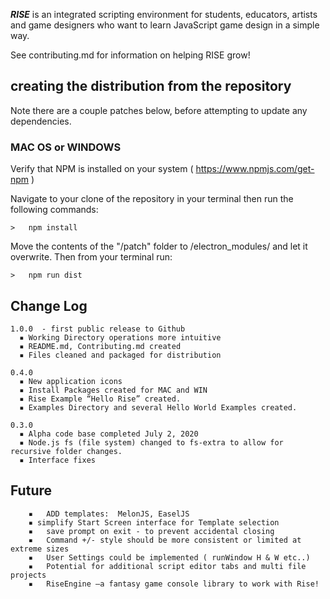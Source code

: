 
***RISE*** is an integrated scripting environment for students, educators, artists and game designers who want to learn JavaScript game design in a simple way.

See contributing.md for information on helping RISE grow!

## creating the distribution from the repository

Note there are a couple patches below, before attempting to update any dependencies.

### MAC OS  or WINDOWS

Verify that NPM is installed on your system  ( https://www.npmjs.com/get-npm )

Navigate to your clone of the repository in your terminal then run the following commands:

    >   npm install

Move the contents of the "/patch" folder to /electron_modules/ and let it overwrite.
Then from your terminal run:

    >   npm run dist   




## Change Log

    1.0.0  - first public release to Github
      ▪	Working Directory operations more intuitive   
      ▪	README.md, Contributing.md created  
      ▪	Files cleaned and packaged for distribution

    0.4.0
      ▪	New application icons
      ▪	Install Packages created for MAC and WIN
      ▪	Rise Example “Hello Rise” created.
      ▪	Examples Directory and several Hello World Examples created.

    0.3.0   
      ▪	Alpha code base completed July 2, 2020
      ▪	Node.js fs (file system) changed to fs-extra to allow for recursive folder changes.
      ▪	Interface fixes



## Future

       	▪	ADD templates:  MelonJS, EaselJS
        ▪ simplify Start Screen interface for Template selection
       	▪	save prompt on exit - to prevent accidental closing
       	▪	Command +/- style should be more consistent or limited at extreme sizes
       	▪	User Settings could be implemented ( runWindow H & W etc..)
       	▪	Potential for additional script editor tabs and multi file projects
       	▪	RiseEngine —a fantasy game console library to work with Rise!
